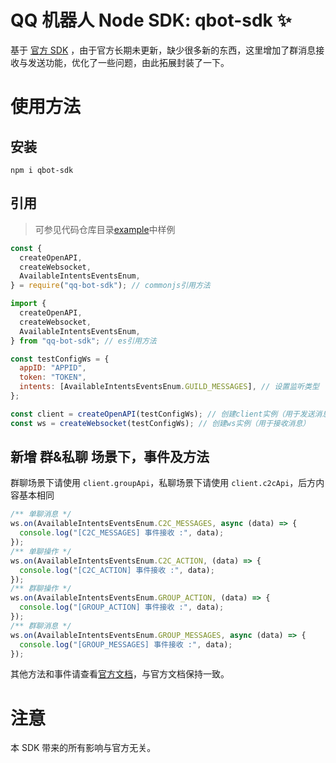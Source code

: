 # QQ 机器人 Node SDK: qbot-sdk ✨

基于 [官方 SDK](https://github.com/tencent-connect/bot-node-sdk) ，由于官方长期未更新，缺少很多新的东西，这里增加了群消息接收与发送功能，优化了一些问题，由此拓展封装了一下。

# 使用方法

## 安装

```shell
npm i qbot-sdk
```

## 引用

> 可参见代码仓库目录[example](/example)中样例

```js
const {
  createOpenAPI,
  createWebsocket,
  AvailableIntentsEventsEnum,
} = require("qq-bot-sdk"); // commonjs引用方法

import {
  createOpenAPI,
  createWebsocket,
  AvailableIntentsEventsEnum,
} from "qq-bot-sdk"; // es引用方法

const testConfigWs = {
  appID: "APPID",
  token: "TOKEN",
  intents: [AvailableIntentsEventsEnum.GUILD_MESSAGES], // 设置监听类型
};

const client = createOpenAPI(testConfigWs); // 创建client实例（用于发送消息）
const ws = createWebsocket(testConfigWs); // 创建ws实例（用于接收消息）
```

## 新增 群&私聊 场景下，事件及方法

群聊场景下请使用 `client.groupApi`，私聊场景下请使用 `client.c2cApi`，后方内容基本相同

```js
/** 单聊消息 */
ws.on(AvailableIntentsEventsEnum.C2C_MESSAGES, async (data) => {
  console.log("[C2C_MESSAGES] 事件接收 :", data);
});
/** 单聊操作 */
ws.on(AvailableIntentsEventsEnum.C2C_ACTION, (data) => {
  console.log("[C2C_ACTION] 事件接收 :", data);
});
/** 群聊操作 */
ws.on(AvailableIntentsEventsEnum.GROUP_ACTION, (data) => {
  console.log("[GROUP_ACTION] 事件接收 :", data);
});
/** 群聊消息 */
ws.on(AvailableIntentsEventsEnum.GROUP_MESSAGES, async (data) => {
  console.log("[GROUP_MESSAGES] 事件接收 :", data);
});
```

其他方法和事件请查看[官方文档](https://bot.q.qq.com/wiki/develop/nodesdk/)，与官方文档保持一致。

# 注意

本 SDK 带来的所有影响与官方无关。
